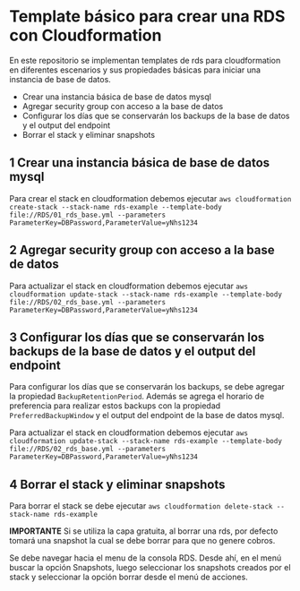 # Template básico para crear una RDS con Cloudformation

En este repositorio se implementan templates de rds para cloudformation en diferentes escenarios y sus propiedades básicas para iniciar una instancia de base de datos.

- Crear una instancia básica de base de datos mysql
- Agregar security group con acceso a la base de datos
- Configurar los días que se conservarán los backups de la base de datos y el output del endpoint
- Borrar el stack y eliminar snapshots

## 1 Crear una instancia básica de base de datos mysql

Para crear el stack en cloudformation debemos ejecutar `aws cloudformation create-stack --stack-name rds-example --template-body file://RDS/01_rds_base.yml --parameters ParameterKey=DBPassword,ParameterValue=yNhs1234`

## 2 Agregar security group con acceso a la base de datos

Para actualizar el stack en cloudformation debemos ejecutar `aws cloudformation update-stack --stack-name rds-example --template-body file://RDS/02_rds_base.yml --parameters ParameterKey=DBPassword,ParameterValue=yNhs1234`

## 3 Configurar los días que se conservarán los backups de la base de datos y el output del endpoint

Para configurar los días que se conservarán los backups, se debe agregar la propiedad `BackupRetentionPeriod`. Además se agrega el horario de preferencia para realizar estos backups con la propiedad `PreferredBackupWindow` y el output del endpoint de la base de datos mysql.

Para actualizar el stack en cloudformation debemos ejecutar `aws cloudformation update-stack --stack-name rds-example --template-body file://RDS/02_rds_base.yml --parameters ParameterKey=DBPassword,ParameterValue=yNhs1234`

## 4 Borrar el stack y eliminar snapshots

Para borrar el stack se debe ejecutar `aws cloudformation delete-stack --stack-name rds-example` 

**IMPORTANTE**
Si se utiliza la capa gratuita, al borrar una rds, por defecto tomará una snapshot la cual se debe borrar para que no genere cobros.

Se debe navegar hacia el menu de la consola RDS. Desde ahí, en el menú buscar la opción Snapshots, luego seleccionar los snapshots creados por el stack y seleccionar la opción borrar desde el menú de acciones.